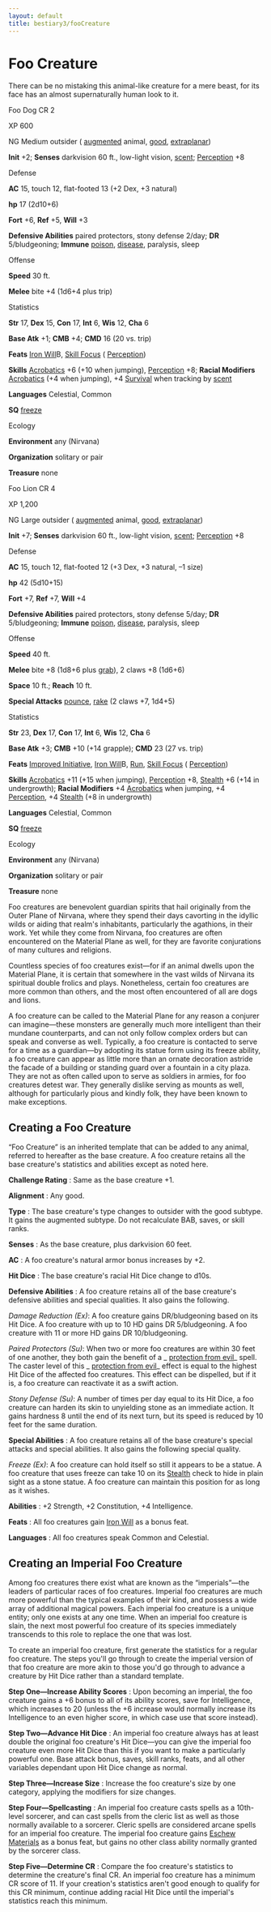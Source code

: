 ```yaml
---
layout: default
title: bestiary3/fooCreature
---
```

# Foo Creature

There can be no mistaking this animal-like creature for a mere beast, for its face has an almost supernaturally human look to it.

Foo Dog CR 2

XP 600

NG Medium outsider ( [augmented](monster_dir/creatureTypes#_augmented-subtype) animal, [good](monsters/creatureTypes#_good-subtype), [extraplanar](monster_dir/creatureTypes#_extraplanar-subtype))

**Init** +2; **Senses** darkvision 60 ft., low-light vision, [scent](monsters/universalMonsterRules#_scent); [Perception](skill_dir/perception#_perception) +8

Defense

**AC** 15, touch 12, flat-footed 13 (+2 Dex, +3 natural)

**hp** 17 (2d10+6)

**Fort** +6, **Ref** +5, **Will** +3

**Defensive Abilities** paired protectors, stony defense 2/day; **DR** 5/bludgeoning; **Immune** [poison](monster_dir/universalMonsterRules#_poison-(ex-or-su)), [disease](monsters/universalMonsterRules#_disease-(ex-or-su)), paralysis, sleep

Offense

**Speed** 30 ft.

**Melee** bite +4 (1d6+4 plus trip)

Statistics

**Str** 17, **Dex** 15, **Con** 17, **Int** 6, **Wis** 12, **Cha** 6

**Base Atk** +1; **CMB** +4; **CMD** 16 (20 vs. trip)

**Feats** [Iron Will](feats#_iron-will)B, [Skill Focus](feats#_skill-focus) ( [Perception](skill_dir/perception#_perception))

**Skills** [Acrobatics](skills/acrobatics#_acrobatics) +6 (+10 when jumping), [Perception](skill_dir/perception#_perception) +8; **Racial Modifiers** [Acrobatics](skills/acrobatics#_acrobatics) (+4 when jumping), +4 [Survival](skill_dir/survival#_survival) when tracking by [scent](monsters/universalMonsterRules#_scent)

**Languages** Celestial, Common

**SQ** [freeze](monster_dir/universalMonsterRules#_freeze)

Ecology

**Environment** any (Nirvana)

**Organization** solitary or pair

**Treasure** none

Foo Lion CR 4

XP 1,200

NG Large outsider ( [augmented](monsters/creatureTypes#_augmented-subtype) animal, [good](monster_dir/creatureTypes#_good-subtype), [extraplanar](monsters/creatureTypes#_extraplanar-subtype))

**Init** +7; **Senses** darkvision 60 ft., low-light vision, [scent](monster_dir/universalMonsterRules#_scent); [Perception](skills/perception#_perception) +8

Defense

**AC** 15, touch 12, flat-footed 12 (+3 Dex, +3 natural, –1 size)

**hp** 42 (5d10+15)

**Fort** +7, **Ref** +7, **Will** +4

**Defensive Abilities** paired protectors, stony defense 5/day; **DR** 5/bludgeoning; **Immune** [poison](monster_dir/universalMonsterRules#_poison-(ex-or-su)), [disease](monsters/universalMonsterRules#_disease-(ex-or-su)), paralysis, sleep

Offense

**Speed** 40 ft.

**Melee** bite +8 (1d8+6 plus [grab](monster_dir/universalMonsterRules#_grab)), 2 claws +8 (1d6+6)

**Space** 10 ft.; **Reach** 10 ft.

**Special Attacks** [pounce](monsters/universalMonsterRules#_pounce), [rake](monster_dir/universalMonsterRules#_rake) (2 claws +7, 1d4+5)

Statistics

**Str** 23, **Dex** 17, **Con** 17, **Int** 6, **Wis** 12, **Cha** 6

**Base Atk** +3; **CMB** +10 (+14 grapple); **CMD** 23 (27 vs. trip)

**Feats** [Improved Initiative](feats#_improved-initiative), [Iron Will](feats#_iron-will)B, [Run](feats#_run), [Skill Focus](feats#_skill-focus) ( [Perception](skills/perception#_perception))

**Skills** [Acrobatics](skill_dir/acrobatics#_acrobatics) +11 (+15 when jumping), [Perception](skills/perception#_perception) +8, [Stealth](skill_dir/stealth#_stealth) +6 (+14 in undergrowth); **Racial Modifiers** +4 [Acrobatics](skills/acrobatics#_acrobatics) when jumping, +4 [Perception](skill_dir/perception#_perception), +4 [Stealth](skills/stealth#_stealth) (+8 in undergrowth)

**Languages** Celestial, Common

**SQ** [freeze](monster_dir/universalMonsterRules#_freeze)

Ecology

**Environment** any (Nirvana)

**Organization** solitary or pair

**Treasure** none

Foo creatures are benevolent guardian spirits that hail originally from the Outer Plane of Nirvana, where they spend their days cavorting in the idyllic wilds or aiding that realm's inhabitants, particularly the agathions, in their work. Yet while they come from Nirvana, foo creatures are often encountered on the Material Plane as well, for they are favorite conjurations of many cultures and religions.

Countless species of foo creatures exist—for if an animal dwells upon the Material Plane, it is certain that somewhere in the vast wilds of Nirvana its spiritual double frolics and plays. Nonetheless, certain foo creatures are more common than others, and the most often encountered of all are dogs and lions.

A foo creature can be called to the Material Plane for any reason a conjurer can imagine—these monsters are generally much more intelligent than their mundane counterparts, and can not only follow complex orders but can speak and converse as well. Typically, a foo creature is contacted to serve for a time as a guardian—by adopting its statue form using its freeze ability, a foo creature can appear as little more than an ornate decoration astride the facade of a building or standing guard over a fountain in a city plaza. They are not as often called upon to serve as soldiers in armies, for foo creatures detest war. They generally dislike serving as mounts as well, although for particularly pious and kindly folk, they have been known to make exceptions.

## Creating a Foo Creature

“Foo Creature” is an inherited template that can be added to any animal, referred to hereafter as the base creature. A foo creature retains all the base creature's statistics and abilities except as noted here.

**Challenge Rating** : Same as the base creature +1.

**Alignment** : Any good.

**Type** : The base creature's type changes to outsider with the good subtype. It gains the augmented subtype. Do not recalculate BAB, saves, or skill ranks.

**Senses** : As the base creature, plus darkvision 60 feet.

**AC** : A foo creature's natural armor bonus increases by +2.

**Hit Dice** : The base creature's racial Hit Dice change to d10s.

**Defensive Abilities** : A foo creature retains all of the base creature's defensive abilities and special qualities. It also gains the following.

_Damage Reduction (Ex)_: A foo creature gains DR/bludgeoning based on its Hit Dice. A foo creature with up to 10 HD gains DR 5/bludgeoning. A foo creature with 11 or more HD gains DR 10/bludgeoning.

_Paired Protectors (Su)_: When two or more foo creatures are within 30 feet of one another, they both gain the benefit of a _ [protection from evil](spell_dir/protectionFromEvil#_protection-from-evil)_ spell. The caster level of this _ [protection from evil](spells/protectionFromEvil#_protection-from-evil)_ effect is equal to the highest Hit Dice of the affected foo creatures. This effect can be dispelled, but if it is, a foo creature can reactivate it as a swift action.

_Stony Defense (Su)_: A number of times per day equal to its Hit Dice, a foo creature can harden its skin to unyielding stone as an immediate action. It gains hardness 8 until the end of its next turn, but its speed is reduced by 10 feet for the same duration.

**Special Abilities** : A foo creature retains all of the base creature's special attacks and special abilities. It also gains the following special quality.

_Freeze (Ex)_: A foo creature can hold itself so still it appears to be a statue. A foo creature that uses freeze can take 10 on its [Stealth](skill_dir/stealth#_stealth) check to hide in plain sight as a stone statue. A foo creature can maintain this position for as long as it wishes.

**Abilities** : +2 Strength, +2 Constitution, +4 Intelligence.

**Feats** : All foo creatures gain [Iron Will](feats#_iron-will) as a bonus feat.

**Languages** : All foo creatures speak Common and Celestial.

## Creating an Imperial Foo Creature

Among foo creatures there exist what are known as the “imperials”—the leaders of particular races of foo creatures. Imperial foo creatures are much more powerful than the typical examples of their kind, and possess a wide array of additional magical powers. Each imperial foo creature is a unique entity; only one exists at any one time. When an imperial foo creature is slain, the next most powerful foo creature of its species immediately transcends to this role to replace the one that was lost.

To create an imperial foo creature, first generate the statistics for a regular foo creature. The steps you'll go through to create the imperial version of that foo creature are more akin to those you'd go through to advance a creature by Hit Dice rather than a standard template.

**Step One—Increase Ability Scores** : Upon becoming an imperial, the foo creature gains a +6 bonus to all of its ability scores, save for Intelligence, which increases to 20 (unless the +6 increase would normally increase its Intelligence to an even higher score, in which case use that score instead).

**Step Two—Advance Hit Dice** : An imperial foo creature always has at least double the original foo creature's Hit Dice—you can give the imperial foo creature even more Hit Dice than this if you want to make a particularly powerful one. Base attack bonus, saves, skill ranks, feats, and all other variables dependant upon Hit Dice change as normal.

**Step Three—Increase Size** : Increase the foo creature's size by one category, applying the modifiers for size changes.

**Step Four—Spellcasting** : An imperial foo creature casts spells as a 10th-level sorcerer, and can cast spells from the cleric list as well as those normally available to a sorcerer. Cleric spells are considered arcane spells for an imperial foo creature. The imperial foo creature gains [Eschew Materials](feats#_eschew-materials) as a bonus feat, but gains no other class ability normally granted by the sorcerer class.

**Step Five—Determine CR** : Compare the foo creature's statistics to determine the creature's final CR. An imperial foo creature has a minimum CR score of 11. If your creation's statistics aren't good enough to qualify for this CR minimum, continue adding racial Hit Dice until the imperial's statistics reach this minimum.

